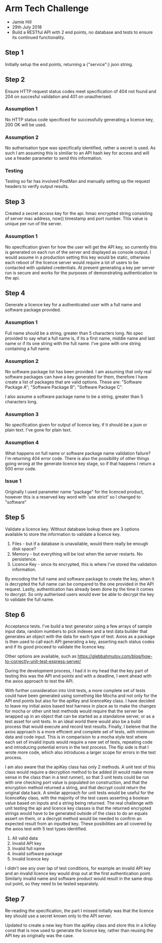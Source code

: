# Arm Tech Challenge

- Jamie Hill
- 29th July 2018
- Build a RESTful API with 2 end points, no database and tests to ensure its continued functionality.

## Step 1

Initially setup the end points, returning a {"service":<name>} json string.

## Step 2

Ensure HTTP request status codes meet specification of 404 not found and 204 on succesful validation and 401 on unautherised.

### Assumption 1

No HTTP status code specificed for successfully generating a licence key, 200 OK will be used.

### Assumption 2

No autherisation type was specifically identified, rather a secret is used. As such I am assuming this is similiar to an API hash key for access and will use a header parameter to send this information.

### Testing

Testing so far has involved PostMan and manually setting up the request headers to verify output results.

## Step 3

Created a secret access key for the api. hmac encrypted string consisting of server mac address, now() timestamp and port number. This value is unique per run of the server.

### Assumption 1

No specification given for how the user will get the API key, so currently this is generated on each run of the server and displayed as console output. I would assume in a production setting this key would be static, otherwise each reboot of the licence server would require a lot of users to be contacted with updated credentials. At present generating a key per server run is secure and works for the purposes of demonstrating authentication to the api.

## Step 4

Generate a licence key for a authenticated user with a full name and software package provided.

### Assumption 1

Full name should be a string, greater than 5 characters long. No spec provided to say what a full name is, if its a first name, middle name and last name or if its one string with the full name. I've gone with one string containing a full name.

### Assumption 2

No software package list has been provided. I am assuming that only real software packages can have a key generated for them, therefore I have create a list of packages that are valid options. These are: "Software Package A"; "Software Package B"; "Software Package C".

I also assume a software package name to be a string, greater than 5 characters long.

### Assumption 3

No specification given for output of licence key, if it should be a json or plain text. I've gone for plain text.

### Assumption 4

What happens on full name or software package name validation failure? I'm returning 404 error code. There is also the possibility of other things going wrong at the generate licence key stage, so if that happens I return a 500 error code.

### Issue 1

Originally I used parameter name "package" for the licenced product, however this is a reserved key word with 'use strict' so I changed to "software"

## Step 5

Validate a licence key. Without database lookup there are 3 options available to store the information to validate a licence key.

1. Files - but if a database is unavailable, would there really be enough disk space?
2. Memory - but everything will be lost when the server restarts. No persistence.
3. Licence Key - since its encrypted, this is where I've stored the validation information.

By encoding the full name and software package to create the key, when it is decrypted the full name can be compared to the one provided in the API request. Lastly, authentication has already been done by the time it comes to decrypt. So only autherised users would ever be able to decrypt the key to validate the full name.

## Step 6

Acceptance tests. I've build a test generator using a few arrays of sample input data, random numbers to pick indexes and a test data builder that generates an object with the data for each type of test. Axios as a package is then used to call each API generating a key, asserting each status codes and if its good proceed to validate the licence key.

Other options are available, such as https://glebbahmutov.com/blog/how-to-correctly-unit-test-express-server/

During the development process, I had it in my head that the key part of testing this was the API end points and with a deadline, I went ahead with the axios approach to test the API.

With further consideration into Unit tests, a more complete set of tests could have been generated using something like Mocha and not only for the API end points but also for the apiKey and licenceKey class. I have decided to leave my initial axios based test harness in place as to make the changes for mocha or other unit test methods would require that the server be wrapped up in an object that can be started as a standalone server, or as a test asset for unit tests. In an ideal world there would also be a build process that would execute and record test results. Finally, I beleive that the axios approach is a more efficient and complete set of tests, with minimum data and code input. This is in comparision to a mocha style test where each set of invalid inputs would require a new set of tests, repeating code and introducing potential errors in the test process. The flip side is that I wrote more code, which also introduces a larger scope for errors in the test process. 

I am also aware that the apiKey class has only 2 methods. A unit test of this class would require a decryption method to be added (it would make more sense in the class than in a test runner), so that 3 unit tests could be run with one checking port value is populated on construction, and that the encryption method returned a string, and that decrypt could return the original data back. A similar approach for unit tests would be useful for the licenceKey class, with the majority of the test cases asserting a boolean value based on inputs and a string being returned. The real challenge with unit testing the api and licence key classes is that the returned encrypted strings would have to be generated outside of the class to do an equals assert on them, or a decrypt method would be needed to confirm an expected result from an inputted key. These posibilities are all covered by the axios test with 5 test types identified.

1. All valid data
2. Invalid API key
3. Invalid full name
4. Invalid software package
5. Invalid licence key

I didn't see any over lap of test conditions, for example an invalid API key and an invalid licence key would drop out at the first authentication point. Similarly invalid name and software product would result in the same drop out point, so they need to be tested separately.

## Step 7

Re-reading the specification, the part I missed initially was that the licence key should use a secret known only to the API server.

Updated to create a new key from the apiKey class and store this in a licKey const that is now used to generate the licence key, rather than reusing the API key as originally was the case.